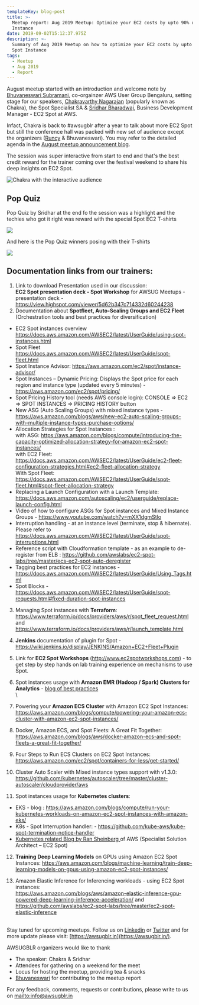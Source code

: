 ```yaml
---
templateKey: blog-post
title: >-
  Meetup report: Aug 2019 Meetup: Optimize your EC2 costs by upto 90% using Spot
  Instance
date: 2019-09-02T15:12:37.975Z
description: >-
  Summary of Aug 2019 Meetup on how to optimize your EC2 costs by upto 90% using
  Spot Instance
tags:
  - Meetup
  - Aug 2019
  - Report
---
```

August meetup started with an introduction and welcome note by [Bhuvaneswari Subramani](https://www.linkedin.com/in/bhuvanas/), co-orgainzer AWS User Group Bengaluru, setting stage for our speakers, [Chakravarthy Nagarajan](https://www.linkedin.com/in/chakravarthy-nagarajan-7653311a/) (popularly known as Chakra), the Spot Specialist SA &  [Sridhar Bharadwaj](https://www.linkedin.com/in/sridhar-bharadwaj/), Business Development Manager - EC2 Spot at AWS.

Infact, Chakra is back to #awsugblr after a year to talk about more EC2 Spot but still the conference hall was packed with new set of audience except the organizers ([Runcy](https://www.linkedin.com/in/runcyoommen/) & Bhuvaneswari). You may refer to the detailed agenda in the [August meetup announcement blog](https://www.awsugblr.in/blog/2019-08-28-august-2019-meetup-how-to-optimize-your-ec2-costs-by-upto-90-scale-your-application-throughput-by-upto-10x/).

The session was super interactive from start to end and that's the best credit reward for the trainer coming over the festival weekend to share his deep insights on EC2 Spot.

![Chakra with the interactive audience](/img/aug2019_chakra.png)



## Pop Quiz

Pop Quiz by Sridhar at the end fo the session was a highlight and the techies who got it right was reward with the special Spot EC2 T-shirts

![](/img/aug2019_sridhar.png)

And here is the Pop Quiz winners posing with their T-shirts

![](/img/aug2019_popquiz.png)

## Documentation links from our trainers:

1. Link to download Presentation used in our discussion: \
   **EC2 Spot  presentation deck  -  Spot Workshop** for AWSUG Meetups  -  presentation deck -   <https://view.highspot.com/viewer/5d62b347c714332d60244238>
2.  Documentation about **Spotfleet, Auto-Scaling Groups and EC2 Fleet** (Orchestration tools and best practices for diversification)

* EC2 Spot instances overview <https://docs.aws.amazon.com/AWSEC2/latest/UserGuide/using-spot-instances.html>
* Spot Fleet\
  <https://docs.aws.amazon.com/AWSEC2/latest/UserGuide/spot-fleet.html>
* Spot Instance Advisor: <https://aws.amazon.com/ec2/spot/instance-advisor/>
* Spot Instances – Dynamic Pricing:  Displays the Spot price for each region and instance type (updated every 5 minutes) - <https://aws.amazon.com/ec2/spot/pricing/>
* Spot Pricing History tool (needs AWS console login):  CONSOLE =>  EC2 => SPOT INSTANCES => PRICING HISTORY button
* New ASG (Auto Scaling Groups) with mixed instance types -  <https://aws.amazon.com/blogs/aws/new-ec2-auto-scaling-groups-with-multiple-instance-types-purchase-options/>
* Allocation Strategies for Spot  Instances :\
  with ASG:  <https://aws.amazon.com/blogs/compute/introducing-the-capacity-optimized-allocation-strategy-for-amazon-ec2-spot-instances/>\
  with EC2 Fleet: <https://docs.aws.amazon.com/AWSEC2/latest/UserGuide/ec2-fleet-configuration-strategies.html#ec2-fleet-allocation-strategy>\
  With Spot Fleet:  <https://docs.aws.amazon.com/AWSEC2/latest/UserGuide/spot-fleet.html#spot-fleet-allocation-strategy>
* Replacing a Launch Configuration with a Launch Template:  <https://docs.aws.amazon.com/autoscaling/ec2/userguide/replace-launch-config.html>
* Video of how to configure ASGs for Spot instances and Mixed Instance Groups - <https://www.youtube.com/watch?v=mXX1dgmStlo>
* Interruption handling - at an instance level (terminate, stop & hibernate). Please refer to <https://docs.aws.amazon.com/AWSEC2/latest/UserGuide/spot-interruptions.html>
* Reference script with Cloudformation template - as an example to de-register from ELB :  <https://github.com/awslabs/ec2-spot-labs/tree/master/ecs-ec2-spot-auto-deregister>
* Tagging best practices for EC2 instances - https://docs.aws.amazon.com/AWSEC2/latest/UserGuide/Using_Tags.html
* Spot Blocks - https://docs.aws.amazon.com/AWSEC2/latest/UserGuide/spot-requests.html#fixed-duration-spot-instances

3. Managing Spot instances with **Terraform**:\
    <https://www.terraform.io/docs/providers/aws/r/spot_fleet_request.html> and  <https://www.terraform.io/docs/providers/aws/r/launch_template.html>

4. **Jenkins** documentation of plugin for Spot - <https://wiki.jenkins.io/display/JENKINS/Amazon+EC2+Fleet+Plugin>

5. Link for **EC2 Spot Workshops** (<http://www.ec2spotworkshops.com>) - to get step by step hands on lab training experience on mechanisms to use Spot.

6. Spot instances usage with **Amazon EMR (Hadoop / Spark) Clusters for Analytics** - [blog of best practices](https://aws.amazon.com/blogs/big-data/best-practices-for-running-apache-spark-applications-using-amazon-ec2-spot-instances-with-amazon-emr/)\
\
7.  Powering your **Amazon ECS Cluster** with Amazon EC2 Spot Instances: <https://aws.amazon.com/blogs/compute/powering-your-amazon-ecs-cluster-with-amazon-ec2-spot-instances/>

8. Docker, Amazon ECS, and Spot Fleets: A Great Fit Together:  <https://aws.amazon.com/blogs/aws/docker-amazon-ecs-and-spot-fleets-a-great-fit-together/>

9. Four Steps to Run ECS Clusters on EC2 Spot Instances: <https://aws.amazon.com/ec2/spot/containers-for-less/get-started/>

10. Cluster Auto Scaler with Mixed instance types support with v1.3.0:      <https://github.com/kubernetes/autoscaler/tree/master/cluster-autoscaler/cloudprovider/aws>

11. Spot instances usage for **Kubernetes clusters**:

* EKS - blog : <https://aws.amazon.com/blogs/compute/run-your-kubernetes-workloads-on-amazon-ec2-spot-instances-with-amazon-eks/>
* K8s - Spot Interruption handler:  - <https://github.com/kube-aws/kube-spot-termination-notice-handler>
* [Kubernetes related Blog by Ran Sheinberg ](https://medium.com/@ranshn/the-definitive-guide-to-running-ec2-spot-instances-as-kubernetes-worker-nodes-68ef2095e767)of AWS (Specialist Solution Architect – EC2 Spot) 

12. **Training Deep Learning Models** on GPUs using Amazon EC2 Spot Instances:   <https://aws.amazon.com/blogs/machine-learning/train-deep-learning-models-on-gpus-using-amazon-ec2-spot-instances/>

13. Amazon Elastic Inference for Inferencing workloads - using EC2 Spot instances:\
<https://aws.amazon.com/blogs/aws/amazon-elastic-inference-gpu-powered-deep-learning-inference-acceleration/> and <https://github.com/awslabs/ec2-spot-labs/tree/master/ec2-spot-elastic-inference>

\
Stay tuned for upcoming meetups. Follow us on [Linkedin](https://www.linkedin.com/in/awsugblr/) or [Twitter](https://twitter.com/awsugblr) and for more update please visit:  [https://awsugblr.in](https://awsugblr.in/).

AWSUGBLR organizers would like to thank

* The speaker: Chakra & Sridhar
* Attendees for gathering on a weekend for the meet
* Locus for hosting the meetup, providing tea & snacks 
* [Bhuvaneswari](https://www.linkedin.com/in/bhuvanas/) for contributing to the meetup report

For any feedback, comments, requests or contributions, please write to us on <mailto:info@awsugblr.in>
